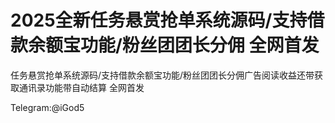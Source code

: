 # 2025全新任务悬赏抢单系统源码/支持借款余额宝功能/粉丝团团长分佣 全网首发
任务悬赏抢单系统源码/支持借款余额宝功能/粉丝团团长分佣广告阅读收益还带获取通讯录功能带自动结算 全网首发

Telegram:@iGod5
